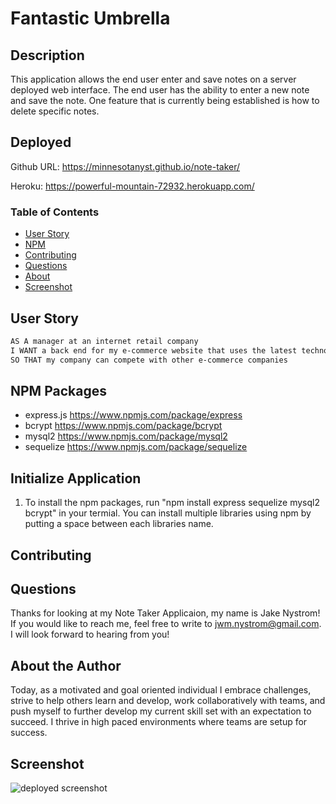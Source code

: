 # Fantastic Umbrella

## Description

This application allows the end user enter and save notes on a server deployed web interface. The end user has the ability to enter a new note and save the note. One feature that is currently being established is how to delete specific notes.

## Deployed

Github URL: https://minnesotanyst.github.io/note-taker/

Heroku: https://powerful-mountain-72932.herokuapp.com/

### Table of Contents

- [User Story](#user)
- [NPM](#npm)
- [Contributing](#contributing)
- [Questions](#questions)
- [About](#about)
- [Screenshot](#screenshot)

## User Story

```md
AS A manager at an internet retail company
I WANT a back end for my e-commerce website that uses the latest technologies
SO THAT my company can compete with other e-commerce companies
```

## NPM Packages

- express.js https://www.npmjs.com/package/express
- bcrypt https://www.npmjs.com/package/bcrypt
- mysql2 https://www.npmjs.com/package/mysql2
- sequelize https://www.npmjs.com/package/sequelize

## Initialize Application

1. To install the npm packages, run "npm install express sequelize mysql2 bcrypt" in your termial. You can install multiple libraries using npm by putting a space between each libraries name.

## Contributing

## Questions

Thanks for looking at my Note Taker Applicaion, my name is Jake Nystrom! If you would like to reach me, feel free to write to jwm.nystrom@gmail.com. I will look forward to hearing from you!

## About the Author

Today, as a motivated and goal oriented individual I embrace challenges, strive to help others learn and develop, work collaboratively with teams, and push myself to further develop my current skill set with an expectation to succeed. I thrive in high paced environments where teams are setup for success.

## Screenshot

![deployed screenshot](./assets/images/#.png)
